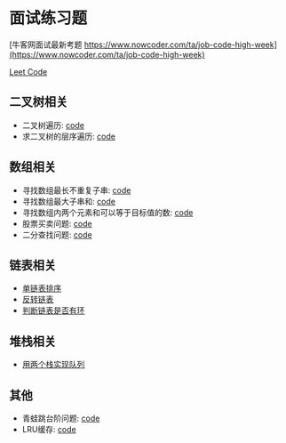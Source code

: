 # 面试练习题
[牛客网面试最新考题 https://www.nowcoder.com/ta/job-code-high-week](https://www.nowcoder.com/ta/job-code-high-week)

[Leet Code](https://leetcode-cn.com/problemset/all/)

## 二叉树相关
- 二叉树遍历: [code](binaryTree/code/normalErgodic.go)
- 求二叉树的层序遍历: [code](binaryTree/code/layerErgodic.go)

## 数组相关
- 寻找数组最长不重复子串: [code](array/code/subArryLen.go)
- 寻找数组最大子串和: [code](array/code/subArryMaxSum.go)
- 寻找数组内两个元素和可以等于目标值的数: [code](array/code/twoSum.go)
- 股票买卖问题: [code](array/code/shares.go)
- 二分查找问题: [code](array/code/binarySearch.go)

## 链表相关
- [单链表排序](LinkList/code/sortLinkList.go)
- [反转链表](LinkList/code/reversalList.go)
- [判断链表是否有环](LinkList/code/linkCircle.go)

## 堆栈相关
- [用两个栈实现队列](stack/code/stackQueue.go)

## 其他
- 青蛙跳台阶问题: [code](other/code/frogSteps.go)
- LRU缓存: [code](other/code/lruCache.go)